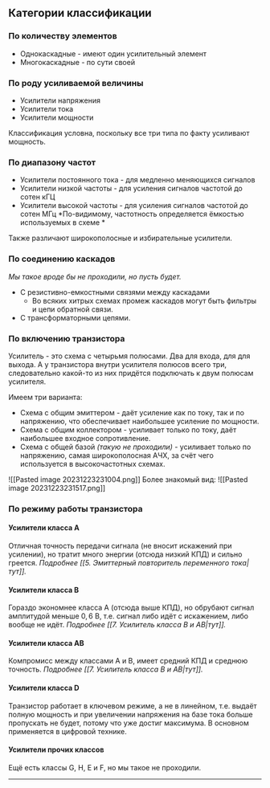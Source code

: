 ## Категории классификации

### По количеству элементов
- Однокаскадные - имеют один усилительный элемент
- Многокаскадные - по сути своей
### По роду усиливаемой величины
- Усилители напряжения
- Усилители тока
- Усилители мощности

Классификация условна, поскольку все три типа по факту усиливают мощность.
### По диапазону частот
- Усилители постоянного тока - для медленно меняющихся сигналов
- Усилители низкой частоты - для усиления сигналов частотой до сотен кГЦ
- Усилители высокой частоты - для усиления сигналов частотой до сотен МГц
*По-видимому, частотность определяется ёмкостью используемых в схеме *

Также различают широкополосные и избирательные усилители.
### По соединению каскадов
*Мы такое вроде бы не проходили, но пусть будет.*
- С резистивно-емкостными связями между каскадами
	- Во всяких хитрых схемах промеж каскадов могут быть фильтры и цепи обратной связи.
- С трансформаторными цепями.

### По включению транзистора
Усилитель - это схема с четырьмя полюсами. Два для входа, для для выхода. А у транзистора внутри усилителя полюсов всего три, следовательно какой-то из них придётся подключать к двум полюсам усилителя.

Имеем три варианта:
- Схема с общим эмиттером - даёт усиление как по току, так и по напряжению, что обеспечивает наибольшее усиление по мощности.
- Схема с общим коллектором - усиливает только по току, даёт наибольшее входное сопротивление. 
- Схема с общей базой *(такую не проходили)* - усиливает только по напряжению, самая широкополосная АЧХ, за счёт чего используется в высокочастотных схемах.

![[Pasted image 20231223231004.png]]
Более знакомый вид:
![[Pasted image 20231223231517.png]]
### По режиму работы транзистора
#### Усилители класса А
Отличная точность передачи сигнала (не вносит искажений при усилении), но тратит много энергии (отсюда низкий КПД) и сильно греется.
*Подробнее [[5. Эмиттерный повторитель переменного тока|тут]].*
#### Усилители класса B
Гораздо экономнее класса A (отсюда выше КПД), но обрубают сигнал амплитудой меньше $0,6$ В, т.е. сигнал либо идёт с искажением, либо вообще не идёт.
*Подробнее [[7. Усилитель класса В и АВ|тут]].*
#### Усилители класса AB
Компромисс между классами A и B, имеет средний КПД и среднюю точность.
*Подробнее [[7. Усилитель класса В и АВ|тут]].*
#### Усилители класса D
Транзистор работает в ключевом режиме, а не в линейном, т.е. выдаёт полную мощность и при увеличении напряжения на базе тока больше пропускать не будет, потому что уже достиг максимума. В основном применяется в цифровой технике.
#### Усилители прочих классов
Ещё есть классы G, H, E и F, но мы такое не проходили.

***